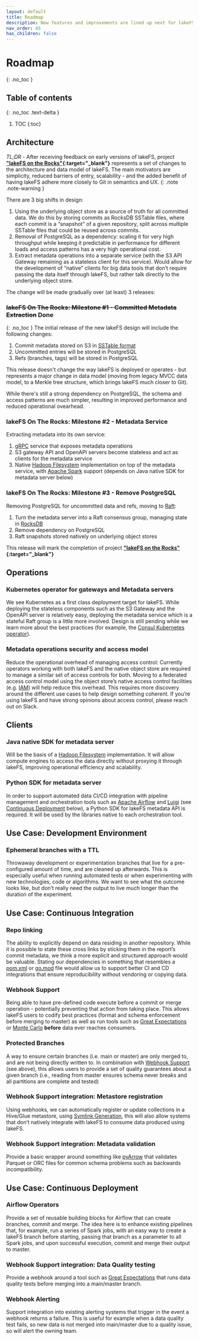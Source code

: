 ```yaml
---
layout: default
title: Roadmap
description: New features and improvements are lined up next for lakeFS. We would love you to be part of building lakeFS’s roadmap.
nav_order: 45
has_children: false
---
```


# Roadmap
{: .no_toc }

## Table of contents
{: .no_toc .text-delta }

1. TOC
{:toc}


## Architecture

_TL;DR_ - After receiving feedback on early versions of lakeFS, project **["lakeFS on the Rocks"](https://docs.google.com/document/d/1jzD7-jun-tdU5BGapmnMBe9ovSzBvTNjXCcVztV07A4/edit?usp=sharing){:target="_blank"}** represents a set of changes to the architecture and data model of lakeFS. The main motivators are simplicity, reduced barriers of entry, scalability -  and the added benefit of having lakeFS adhere more closely to Git in semantics and UX.
{: .note .note-warning }

There are 3 big shifts in design:


1. Using the underlying object store as a source of truth for all committed data. We do this by storing commits as RocksDB SSTable files, where each commit is a “snapshot” of a given repository, split across multiple SSTable files that could be reused across commits.
1. Removal of PostgreSQL as a dependency: scaling it for very high throughput while keeping it predictable in performance for different loads and access patterns has a very high operational cost.
1. Extract metadata operations into a separate service (with the S3 API Gateway remaining as a stateless client for this service). Would allow for the development of “native” clients for big data tools that don’t require passing the data itself through lakeFS, but rather talk directly to the underlying object store.

The change will be made gradually over (at least) 3 releases:

### ~~lakeFS On The Rocks: Milestone #1 - Committed Metadata Extraction~~ Done
{: .no_toc }
The initial release of the new lakeFS design will include the following changes:
1. Commit metadata stored on S3 in [SSTable format](https://blog.lowentropy.info/topics/deep-into-rocksdb/sstable-format-blockbased)
1. Uncommitted entries will be stored in PostgreSQL
1. Refs (branches, tags) will be stored in PostgreSQL

This release doesn't change the way lakeFS is deployed or operates - but represents a major change in data model (moving from legacy MVCC data model, to a Merkle tree structure, which brings lakeFS much closer to Git).

While there's still a strong dependency on PostgreSQL, the schema and access patterns are much simpler, resulting in improved performance and reduced operational ovearhead.

### lakeFS On The Rocks: Milestone #2  - Metadata Service
Extracting metadata into its own service:
1. [gRPC](https://grpc.io/) service that exposes metadata operations
1. S3 gateway API and OpenAPI servers become stateless and act as clients for the metadata service
1. Native [Hadoop Filesystem](http://hadoop.apache.org/docs/stable/api/org/apache/hadoop/fs/FileSystem.html) implementation on top of the metadata service, with [Apache Spark](https://spark.apache.org/) support (depends on Java native SDK for metadata server below)

### lakeFS On The Rocks: Milestone #3 - Remove PostgreSQL
Removing PostgreSQL for uncommitted data and refs, moving to [Raft](https://raft.github.io/):
1. Turn the metadata server into a Raft consensus group, managing state in [RocksDB](https://rocksdb.org/)
1. Remove dependency on PostgreSQL
1. Raft snapshots stored natively on underlying object stores

This release will mark the completion of project **["lakeFS on the Rocks"](https://docs.google.com/document/d/1jzD7-jun-tdU5BGapmnMBe9ovSzBvTNjXCcVztV07A4/edit?usp=sharing){:target="_blank"}** 

## Operations


### Kubernetes operator for gateways and Metadata servers
We see Kubernetes as a first class deployment target for lakeFS. While deploying the stateless components such as the S3 Gateway and the OpenAPI server is relatively easy, deploying the metadata service which is a stateful Raft group is a little more involved. Design is still pending while we learn more about the best practices (for example, the [Consul Kubernetes operator](https://www.consul.io/docs/k8s/installation/install#architecture)).

### Metadata operations security and access model
Reduce the operational overhead of managing access control: Currently operators working with both lakeFS and the native object store are required to manage a similar set of access controls for both.
Moving to a federated access control model using the object store’s native access control facilities (e.g. [IAM](https://aws.amazon.com/iam/)) will help reduce this overhead. This requires more discovery around the different use cases to help design something coherent. If you’re using lakeFS and have strong opinions about access control, please reach out on Slack.

## Clients


### Java native SDK for metadata server
Will be the basis of a [Hadoop Filesystem](http://hadoop.apache.org/docs/stable/api/org/apache/hadoop/fs/FileSystem.html) implementation. It will allow compute engines to access the data directly without proxying it through lakeFS, improving operational efficiency and scalability.

### Python SDK for metadata server
In order to support automated data CI/CD integration with pipeline management and orchestration tools such as [Apache Airflow](https://airflow.apache.org/) and [Luigi](https://luigi.readthedocs.io/en/stable/) (see [Continuous Deployment](#use-case-continuous-deployment) below), a Python SDK for lakeFS metadata API is required. It will be used by the libraries native to each orchestration tool.

## Use Case: Development Environment

### Ephemeral branches with a TTL
Throwaway development or experimentation branches that live for a pre-configured amount of time, and are cleaned up afterwards. This is especially useful when running automated tests or when experimenting with new technologies, code or algorithms. We want to see what the outcome looks like, but don’t really need the output to live much longer than the duration of the experiment.


## Use Case: Continuous Integration

### Repo linking
The ability to explicitly depend on data residing in another repository. While it is possible to state these cross links by sticking them in the report’s commit metadata, we think a more explicit and structured approach would be valuable. Stating our dependencies in something that resembles a [pom.xml](https://maven.apache.org/guides/introduction/introduction-to-the-pom.html#:~:text=A%20Project%20Object%20Model%20or,default%20values%20for%20most%20projects.) or [go.mod](https://github.com/golang/go/wiki/Modules#gomod) file would allow us to support better CI and CD integrations that ensure reproducibility without vendoring or copying data.

### Webhook Support
Being able to have pre-defined code execute before a commit or merge operation - potentially preventing that action from taking place. This allows lakeFS users to codify best practices (format and schema enforcement before merging to master) as well as run tools such as [Great Expectations](https://greatexpectations.io/) or [Monte Carlo](https://www.montecarlodata.com/) **before** data ever reaches consumers. 

### Protected Branches
A way to ensure certain branches (i.e. main or master) are only merged to, and are not being directly written to. In combination with [Webhook Support](#webhook-support) (see above), this allows users to provide a set of quality guarantees about a given branch (i.e., reading from 
master ensures schema never breaks and all partitions are complete and tested)

### Webhook Support integration: Metastore registration
Using webhooks, we can automatically register or update collections in a Hive/Glue metastore, using [Symlink Generation](https://docs.lakefs.io/using/glue_hive_metastore.html#create-symlink), this will also allow systems that don’t natively integrate with lakeFS to consume data produced using lakeFS.

### Webhook Support integration: Metadata validation
Provide a basic wrapper around something like [pyArrow](https://pypi.org/project/pyarrow/) that validates Parquet or ORC files for common schema problems such as backwards incompatibility.

## Use Case: Continuous Deployment

### Airflow Operators
Provide a set of reusable building blocks for Airflow that can create branches, commit and merge. The idea here is to enhance existing pipelines that, for example, run a series of Spark jobs, with an easy way to create a lakeFS branch before starting, passing that branch as a parameter to all Spark jobs, and upon successful execution, commit and merge their output to master.

### Webhook Support integration: Data Quality testing
Provide a webhook around a tool such as [Great Expectations](https://greatexpectations.io/) that runs data quality tests before merging into a main/master branch.


### Webhook Alerting
Support integration into existing alerting systems that trigger in the event a webhook returns a failure. This is useful for example when a data quality test fails, so new data is not merged into main/master due to a quality issue, so will alert the owning team.
